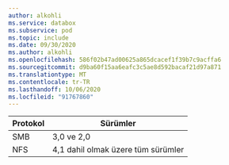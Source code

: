 ```yaml
---
author: alkohli
ms.service: databox
ms.subservice: pod
ms.topic: include
ms.date: 09/30/2020
ms.author: alkohli
ms.openlocfilehash: 586f02b47ad00625a865dcacef1f39b7c9acffa6
ms.sourcegitcommit: d9ba60f15aa6eafc3c5ae8d592bacaf21d97a871
ms.translationtype: MT
ms.contentlocale: tr-TR
ms.lasthandoff: 10/06/2020
ms.locfileid: "91767860"
---
```

| **Protokol** | **Sürümler** |
| --- | --- |
| SMB | 3,0 ve 2,0 |
| NFS | 4,1 dahil olmak üzere tüm sürümler|